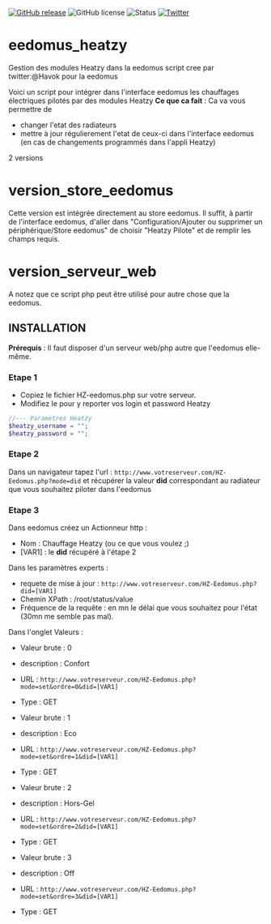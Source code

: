 [![GitHub release](https://img.shields.io/github/release/aussitot/eedomus_heatzy.svg?style=flat-square)](https://github.com/aussitot/eedomus_heatzy/releases)
![GitHub license](https://img.shields.io/github/license/aussitot/eedomus_enedis.svg?style=flat-square)
![Status](https://img.shields.io/badge/Status-Complete-brightgreen.svg?style=flat-square)
[![Twitter](https://img.shields.io/badge/twitter-@havok-blue.svg?style=flat-square)](http://twitter.com/havok)
# eedomus_heatzy
Gestion des modules Heatzy dans la eedomus
script cree par twitter:@Havok pour la eedomus

Voici un  script pour intégrer dans l'interface eedomus les chauffages électriques pilotés par des modules Heatzy
**Ce que ca fait** : Ca va vous permettre de
- changer l'etat des radiateurs
- mettre à jour régulierement l'etat de ceux-ci dans l'interface eedomus (en cas de changements programmés dans l'appli Heatzy)

2 versions
# version_store_eedomus

Cette version est intégrée directement au store eedomus. Il suffit, à partir de l'interface eedomus, d'aller dans "Configuration/Ajouter ou supprimer un périphérique/Store eedomus" de choisir "Heatzy Pilote" et de remplir les champs requis. 

# version_serveur_web
A notez que ce script php peut être utilisé pour autre chose que la eedomus.

## INSTALLATION

**Prérequis** : Il faut disposer d'un serveur web/php autre que l'eedomus elle-même.  

### Etape 1
- Copiez le fichier HZ-eedomus.php sur votre serveur.
- Modifiez le pour y reporter vos login et password Heatzy

```php
//--- Paramètres Heatzy
$heatzy_username = "";
$heatzy_password = "";
```
### Etape 2
Dans un navigateur tapez l'url : ```http://www.votreserveur.com/HZ-Eedomus.php?mode=did``` et récupérer la valeur **did** correspondant au radiateur que vous souhaitez piloter dans l'eedomus

### Etape 3
Dans eedomus créez un Actionneur http :
- Nom : Chauffage Heatzy (ou ce que vous voulez ;)
- [VAR1] : le **did** récupéré à l'étape 2

Dans les paramètres experts :
- requete de mise à jour : ```http://www.votreserveur.com/HZ-Eedomus.php?did=[VAR1]```
- Chemin XPath : /root/status/value
- Fréquence de la requête : en mn le délai que vous souhaitez pour l'état (30mn me semble pas mal).

Dans l'onglet Valeurs :
- Valeur brute : 0
- description : Confort
- URL : ```http://www.votreserveur.com/HZ-Eedomus.php?mode=set&ordre=0&did=[VAR1]```
- Type : GET

- Valeur brute : 1
- description : Eco
- URL : ```http://www.votreserveur.com/HZ-Eedomus.php?mode=set&ordre=1&did=[VAR1]```
- Type : GET

- Valeur brute : 2 
- description : Hors-Gel
- URL : ```http://www.votreserveur.com/HZ-Eedomus.php?mode=set&ordre=2&did=[VAR1]```
- Type : GET

- Valeur brute : 3
- description : Off
- URL : ```http://www.votreserveur.com/HZ-Eedomus.php?mode=set&ordre=3&did=[VAR1]```
- Type : GET
